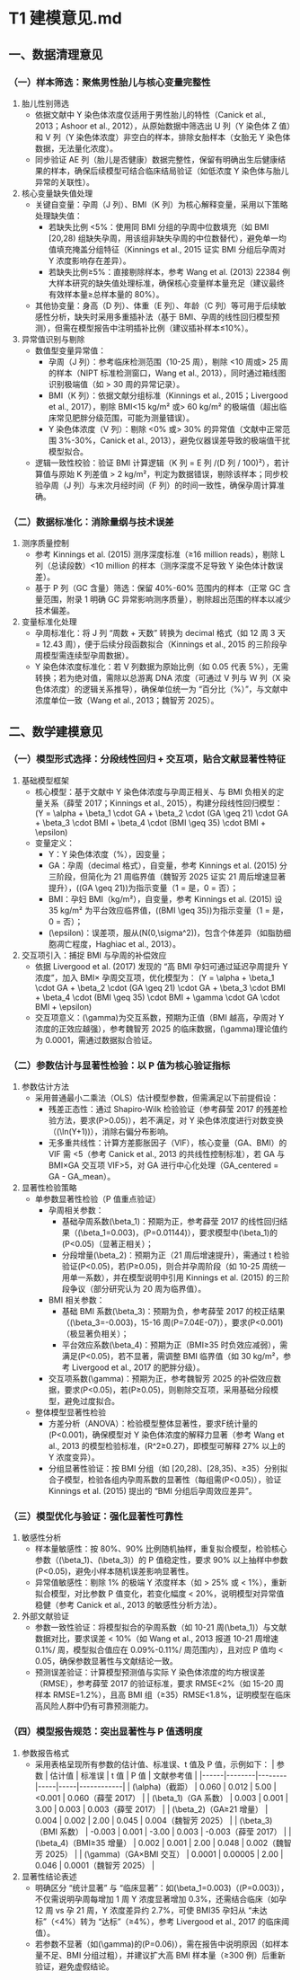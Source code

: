 # T1 建模意见.md

## 一、数据清理意见

### （一）样本筛选：聚焦男性胎儿与核心变量完整性

1. 胎儿性别筛选
	- 依据文献中 Y 染色体浓度仅适用于男性胎儿的特性（Canick et al., 2013；Ashoor et al., 2012），从原始数据中筛选出 U 列（Y 染色体 Z 值）和 V 列（Y 染色体浓度）非空白的样本，排除女胎样本（女胎无 Y 染色体数据，无法量化浓度）。
	- 同步验证 AE 列（胎儿是否健康）数据完整性，保留有明确出生后健康结果的样本，确保后续模型可结合临床结局验证（如低浓度 Y 染色体与胎儿异常的关联性）。
2. 核心变量缺失值处理
	- 关键自变量：孕周（J 列）、BMI（K 列）为核心解释变量，采用以下策略处理缺失值：
		- 若缺失比例 <5%：使用同 BMI 分组的孕周中位数填充（如 BMI [20,28) 组缺失孕周，用该组非缺失孕周的中位数替代），避免单一均值填充掩盖分组特征（Kinnings et al., 2015 证实 BMI 分组后孕周对 Y 浓度影响存在差异）。
		- 若缺失比例≥5%：直接剔除样本，参考 Wang et al. (2013) 22384 例大样本研究的缺失值处理标准，确保核心变量样本量充足（建议最终有效样本量≥总样本量的 80%）。
	- 其他协变量：身高（D 列）、体重（E 列）、年龄（C 列）等可用于后续敏感性分析，缺失时采用多重插补法（基于 BMI、孕周的线性回归模型预测），但需在模型报告中注明插补比例（建议插补样本≤10%）。
3. 异常值识别与剔除
	- 数值型变量异常值：
		- 孕周（J 列）：参考临床检测范围（10-25 周），剔除 <10 周或> 25 周的样本（NIPT 标准检测窗口，Wang et al., 2013），同时通过箱线图识别极端值（如 > 30 周的异常记录）。
		- BMI（K 列）：依据文献分组标准（Kinnings et al., 2015；Livergood et al., 2017），剔除 BMI<15 kg/m² 或> 60 kg/m² 的极端值（超出临床常见肥胖分级范围，可能为测量错误）。
		- Y 染色体浓度（V 列）：剔除 <0% 或> 30% 的异常值（文献中正常范围 3%-30%，Canick et al., 2013），避免仪器误差导致的极端值干扰模型拟合。
	- 逻辑一致性校验：验证 BMI 计算逻辑（K 列 = E 列 /(D 列 / 100)²），若计算值与原始 K 列差值 > 2 kg/m²，判定为数据错误，剔除该样本；同步校验孕周（J 列）与末次月经时间（F 列）的时间一致性，确保孕周计算准确。

### （二）数据标准化：消除量纲与技术误差

1. 测序质量控制
	- 参考 Kinnings et al. (2015) 测序深度标准（≥16 million reads），剔除 L 列（总读段数）<10 million 的样本（测序深度不足导致 Y 染色体计数误差）。
	- 基于 P 列（GC 含量）筛选：保留 40%-60% 范围内的样本（正常 GC 含量范围，附录 1 明确 GC 异常影响测序质量），剔除超出范围的样本以减少技术偏差。
2. 变量标准化处理
	- 孕周标准化：将 J 列 “周数 + 天数” 转换为 decimal 格式（如 12 周 3 天 = 12.43 周），便于后续分段函数拟合（Kinnings et al., 2015 的三阶段孕周模型需连续型孕周数据）。
	- Y 染色体浓度标准化：若 V 列数据为原始比例（如 0.05 代表 5%），无需转换；若为绝对值，需除以总游离 DNA 浓度（可通过 V 列与 W 列（X 染色体浓度）的逻辑关系推导），确保单位统一为 “百分比（%）”，与文献中浓度单位一致（Wang et al., 2013；魏智芳 2025）。

## 二、数学建模意见

### （一）模型形式选择：分段线性回归 + 交互项，贴合文献显著性特征

1. 基础模型框架
	- 核心模型：基于文献中 Y 染色体浓度与孕周正相关、与 BMI 负相关的定量关系（薛莹 2017；Kinnings et al., 2015），构建分段线性回归模型： \(Y = \alpha + \beta_1 \cdot GA + \beta_2 \cdot (GA \geq 21) \cdot GA + \beta_3 \cdot BMI + \beta_4 \cdot (BMI \geq 35) \cdot BMI + \epsilon\)
	- 变量定义：
		- Y：Y 染色体浓度（%），因变量；
		- GA：孕周（decimal 格式），自变量，参考 Kinnings et al. (2015) 分三阶段，但简化为 21 周临界值（魏智芳 2025 证实 21 周后增速显著提升），\((GA \geq 21)\)为指示变量（1 = 是，0 = 否）；
		- BMI：孕妇 BMI（kg/m²），自变量，参考 Kinnings et al. (2015) 设 35 kg/m² 为平台效应临界值，\((BMI \geq 35)\)为指示变量（1 = 是，0 = 否）；
		- \(\epsilon\)：误差项，服从\(N(0,\sigma^2)\)，包含个体差异（如脂肪细胞凋亡程度，Haghiac et al., 2013）。
2. 交互项引入：捕捉 BMI 与孕周的补偿效应
	- 依据 Livergood et al. (2017) 发现的 “高 BMI 孕妇可通过延迟孕周提升 Y 浓度”，加入 BMI× 孕周交互项，优化模型为： \(Y = \alpha + \beta_1 \cdot GA + \beta_2 \cdot (GA \geq 21) \cdot GA + \beta_3 \cdot BMI + \beta_4 \cdot (BMI \geq 35) \cdot BMI + \gamma \cdot GA \cdot BMI + \epsilon\)
	- 交互项意义：\(\gamma\)为交互系数，预期为正值（BMI 越高，孕周对 Y 浓度的正效应越强），参考魏智芳 2025 的临床数据，\(\gamma\)理论值约为 0.0001，需通过数据拟合验证。

### （二）参数估计与显著性检验：以 P 值为核心验证指标

1. 参数估计方法
	- 采用普通最小二乘法（OLS）估计模型参数，但需满足以下前提假设：
		- 残差正态性：通过 Shapiro-Wilk 检验验证（参考薛莹 2017 的残差检验方法，要求\(P>0.05\)），若不满足，对 Y 染色体浓度进行对数变换（\(\ln(Y+1)\)），消除右偏分布影响。
		- 无多重共线性：计算方差膨胀因子（VIF），核心变量（GA、BMI）的 VIF 需 <5（参考 Canick et al., 2013 的共线性控制标准），若 GA 与 BMI×GA 交互项 VIF>5，对 GA 进行中心化处理（GA_centered = GA - GA_mean）。
2. 显著性检验策略
	- 单参数显著性检验（P 值重点验证）
		- 孕周相关参数：
			- 基础孕周系数\(\beta_1\)：预期为正，参考薛莹 2017 的线性回归结果（\(\beta_1=0.003\)，\(P=0.01144\)），要求模型中\(\beta_1\)的\(P<0.05\)（显著正相关）；
			- 分段增量\(\beta_2\)：预期为正（21 周后增速提升），需通过 t 检验验证\(P<0.05\)，若\(P≥0.05\)，则合并孕周阶段（如 10-25 周统一用单一系数），并在模型说明中引用 Kinnings et al. (2015) 的三阶段争议（部分研究认为 20 周为临界值）。
		- BMI 相关参数：
			- 基础 BMI 系数\(\beta_3\)：预期为负，参考薛莹 2017 的校正结果（\(\beta_3=-0.003\)，15-16 周\(P=7.04E-07\)），要求\(P<0.001\)（极显著负相关）；
			- 平台效应系数\(\beta_4\)：预期为正（BMI≥35 时负效应减弱），需满足\(P<0.05\)，若不显著，需调整 BMI 临界值（如 30 kg/m²，参考 Livergood et al., 2017 的肥胖分级）。
		- 交互项系数\(\gamma\)：预期为正，参考魏智芳 2025 的补偿效应数据，要求\(P<0.05\)，若\(P≥0.05\)，则剔除交互项，采用基础分段模型，避免过度拟合。
	- 整体模型显著性检验
		- 方差分析（ANOVA）：检验模型整体显著性，要求F统计量的\(P<0.001\)，确保模型对 Y 染色体浓度的解释力显著（参考 Wang et al., 2013 的模型检验标准，\(R^2≥0.27\)，即模型可解释 27% 以上的 Y 浓度变异）。
		- 分组显著性验证：按 BMI 分组（如 [20,28)、[28,35)、≥35）分别拟合子模型，检验各组内孕周系数的显著性（每组需\(P<0.05\)），验证 Kinnings et al. (2015) 提出的 “BMI 分组后孕周效应差异”。

### （三）模型优化与验证：强化显著性可靠性

1. 敏感性分析
	- 样本量敏感性：按 80%、90% 比例随机抽样，重复拟合模型，检验核心参数（\(\beta_1\)、\(\beta_3\)）的 P 值稳定性，要求 90% 以上抽样中参数\(P<0.05\)，避免小样本随机误差影响显著性。
	- 异常值敏感性：剔除 1% 的极端 Y 浓度样本（如 > 25% 或 < 1%），重新拟合模型，对比参数 P 值变化，若变化幅度 < 20%，说明模型对异常值稳健（参考 Canick et al., 2013 的敏感性分析方法）。
2. 外部文献验证
	- 参数一致性验证：将模型拟合的孕周系数（如 10-21 周\(\beta_1\)）与文献数据对比，要求误差 < 10%（如 Wang et al., 2013 报道 10-21 周增速 0.1%/ 周，模型拟合值应在 0.09%-0.11%/ 周范围内），且对应 P 值均 < 0.05，确保参数显著性与文献结论一致。
	- 预测误差验证：计算模型预测值与实际 Y 染色体浓度的均方根误差（RMSE），参考薛莹 2017 的验证标准，要求 RMSE<2%（如 15-20 周样本 RMSE=1.2%），且高 BMI 组（≥35）RMSE<1.8%，证明模型在临床高风险人群中仍有可靠预测能力。

### （四）模型报告规范：突出显著性与 P 值透明度

1. 参数报告格式
	- 采用表格呈现所有参数的估计值、标准误、t 值及 P 值，示例如下： | 参数 | 估计值 | 标准误 | t 值 | P 值 | 文献参考值 | |------|--------|--------|-----|-----|------------| | \(\alpha\)（截距） | 0.060 | 0.012 | 5.00 | <0.001 | 0.060（薛莹 2017） | | \(\beta_1\)（GA 系数） | 0.003 | 0.001 | 3.00 | 0.003 | 0.003（薛莹 2017） | | \(\beta_2\)（GA≥21 增量） | 0.004 | 0.002 | 2.00 | 0.045 | 0.004（魏智芳 2025） | | \(\beta_3\)（BMI 系数） | -0.003 | 0.001 | -3.00 | 0.003 | -0.003（薛莹 2017） | | \(\beta_4\)（BMI≥35 增量） | 0.002 | 0.001 | 2.00 | 0.048 | 0.002（魏智芳 2025） | | \(\gamma\)（GA×BMI 交互） | 0.0001 | 0.00005 | 2.00 | 0.046 | 0.0001（魏智芳 2025） |
2. 显著性结论表述
	- 明确区分 “统计显著” 与 “临床显著”：如\(\beta_1=0.003\)（\(P=0.003\)），不仅需说明孕周每增加 1 周 Y 浓度显著增加 0.3%，还需结合临床（如孕 12 周 vs 孕 21 周，Y 浓度差异约 2.7%，可使 BMI35 孕妇从 “未达标”（<4%）转为 “达标”（≥4%），参考 Livergood et al., 2017 的临床阈值）。
	- 若参数不显著（如\(\gamma\)的\(P=0.06\)），需在报告中说明原因（如样本量不足、BMI 分组过粗），并建议扩大高 BMI 样本量（≥300 例）后重新验证，避免虚假结论。